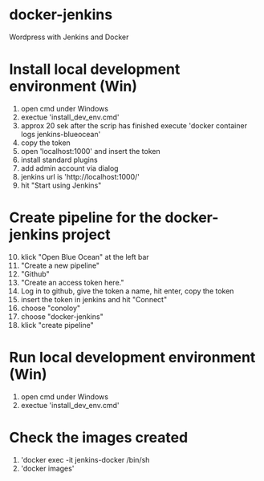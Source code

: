 # docker-jenkins
Wordpress with Jenkins and Docker

# Install local development environment (Win)
1. open cmd under Windows
2. exectue 'install_dev_env.cmd'
3. approx 20 sek after the scrip has finished execute 'docker container logs jenkins-blueocean'
4. copy the token
5. open 'localhost:1000' and insert the token
6. install standard plugins
7. add admin account via dialog
8. jenkins url is 'http://localhost:1000/'
9. hit "Start using Jenkins"

# Create pipeline for the docker-jenkins project
10. klick "Open Blue Ocean" at the left bar
11. "Create a new pipeline"
12. "Github"
13. "Create an access token here."
14. Log in to github, give the token a name, hit enter, copy the token
15. insert the token in jenkins and hit "Connect"
16. choose "conoloy"
17. choose "docker-jenkins"
18. klick "create pipeline"

# Run local development environment (Win)
1. open cmd under Windows
2. exectue 'install_dev_env.cmd'

# Check the images created
1. 'docker exec -it jenkins-docker /bin/sh
2. 'docker images'
